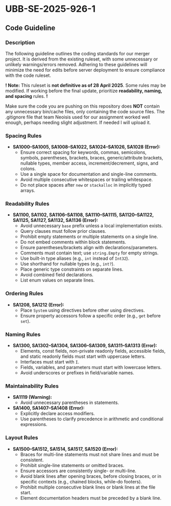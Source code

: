 # UBB-SE-2025-926-1

## Code Guideline

### Description

The following guideline outlines the coding standards for our merger project. It is derived from the existing ruleset, with some unnecessary or unlikely warnings/errors removed. Adhering to these guidelines will minimize the need for edits before server deployment to ensure compliance with the code ruleset.

**! Note:** This ruleset is **not definitive as of 28 April 2025**. Some rules may be modified. If working before the final update, prioritize **readability, naming, and spacing** rules. **!**

Make sure the code you are pushing on this repository does **NOT** contain any unnecessary bin/cache files, only containing the code source files. The .gitignore file that team Neoisis used for our assignment worked well enough, perhaps needing slight adjustment. If needed I will upload it.

### Spacing Rules

- **SA1000–SA1005, SA1008–SA1022, SA1024–SA1026, SA1028 (Error):**
  - Ensure correct spacing for keywords, commas, semicolons, symbols, parentheses, brackets, braces, generic/attribute brackets, nullable types, member access, increment/decrement, signs, and colons.
  - Use a single space for documentation and single-line comments.
  - Avoid multiple consecutive whitespaces or trailing whitespace.
  - Do not place spaces after `new` or `stackalloc` in implicitly typed arrays.

### Readability Rules

- **SA1100, SA1102, SA1106–SA1108, SA1110–SA1115, SA1120–SA1122, SA1125, SA1127, SA1132, SA1136 (Error):**
  - Avoid unnecessary `base` prefix unless a local implementation exists.
  - Query clauses must follow prior clauses.
  - Prohibit empty statements or multiple statements on a single line.
  - Do not embed comments within block statements.
  - Ensure parentheses/brackets align with declarations/parameters.
  - Comments must contain text; use `string.Empty` for empty strings.
  - Use built-in type aliases (e.g., `int` instead of `Int32`).
  - Use shorthand for nullable types (e.g., `int?`).
  - Place generic type constraints on separate lines.
  - Avoid combined field declarations.
  - List enum values on separate lines.

### Ordering Rules

- **SA1208, SA1212 (Error):**
  - Place `System` using directives before other using directives.
  - Ensure property accessors follow a specific order (e.g., `get` before `set`).

### Naming Rules

- **SA1300, SA1302–SA1304, SA1306–SA1309, SA1311–SA1313 (Error):**
  - Elements, const fields, non-private readonly fields, accessible fields, and static readonly fields must start with uppercase letters.
  - Interfaces must start with `I`.
  - Fields, variables, and parameters must start with lowercase letters.
  - Avoid underscores or prefixes in field/variable names.

### Maintainability Rules

- **SA1119 (Warning):**
  - Avoid unnecessary parentheses in statements.
- **SA1400, SA1407–SA1408 (Error):**
  - Explicitly declare access modifiers.
  - Use parentheses to clarify precedence in arithmetic and conditional expressions.

### Layout Rules

- **SA1500–SA1512, SA1514, SA1517, SA1520 (Error):**
  - Braces for multi-line statements must not share lines and must be consistent.
  - Prohibit single-line statements or omitted braces.
  - Ensure accessors are consistently single- or multi-line.
  - Avoid blank lines after opening braces, before closing braces, or in specific contexts (e.g., chained blocks, while-do footers).
  - Prohibit multiple consecutive blank lines or blank lines at the file start.
  - Element documentation headers must be preceded by a blank line.
